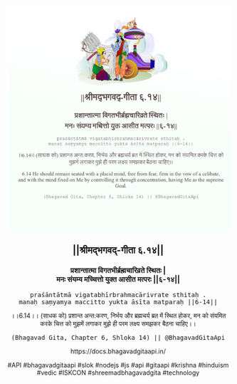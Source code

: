 <img src="../../asset/BG_6_14.png"/>
<center><h2>||श्रीमद्‍भगवद्‍-गीता ६.१४||</h2>
<h3>प्रशान्तात्मा विगतभीर्ब्रह्मचारिव्रते स्थितः |<br/>मनः संयम्य मच्चित्तो युक्त आसीत मत्परः ||६-१४||</h3>
<pre>praśāntātmā vigatabhīrbrahmacārivrate sthitaḥ .<br/>manaḥ saṃyamya maccitto yukta āsīta matparaḥ ||6-14||</pre>
<p>।।6.14।। (साधक को) प्रशान्त अन्त:करण, निर्भय और ब्रह्मचर्य ब्रत में स्थित होकर, मन को संयमित करके चित्त को मुझमें लगाकर मुझे ही परम लक्ष्य समझकर बैठना चाहिए।।</p>
<pre>(Bhagavad Gita, Chapter 6, Shloka 14) || @BhagavadGitaApi</pre><p>https://docs.bhagavadgitaapi.in/</p><p>#API #bhagavadgitaapi #slok #nodejs #js #api #gitaapi #krishna #hinduism #vedic #ISKCON #shreemadbhagavadgita #technology</p></center>